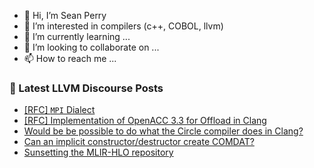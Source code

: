 - 👋 Hi, I’m Sean Perry
- 👀 I’m interested in compilers (c++, COBOL, llvm)
- 🌱 I’m currently learning ...
- 💞️ I’m looking to collaborate on ...
- 📫 How to reach me ...

<!---
s66perry/s66perry is a ✨ special ✨ repository because its `README.md` (this file) appears on your GitHub profile.
You can click the Preview link to take a look at your changes.
--->
### 📕 Latest LLVM Discourse Posts

<!-- DISCOURSE-LLVM:START -->
- [[RFC] `MPI` Dialect](https://discourse.llvm.org/t/rfc-mpi-dialect/74705#post_16)
- [[RFC] Implementation of OpenACC 3.3 for Offload in Clang](https://discourse.llvm.org/t/rfc-implementation-of-openacc-3-3-for-offload-in-clang/74405?page=2#post_22)
- [Would be be possible to do what the Circle compiler does in Clang?](https://discourse.llvm.org/t/would-be-be-possible-to-do-what-the-circle-compiler-does-in-clang/74694#post_4)
- [Can an implicit constructor/destructor create COMDAT?](https://discourse.llvm.org/t/can-an-implicit-constructor-destructor-create-comdat/74564#post_9)
- [Sunsetting the MLIR-HLO repository](https://discourse.llvm.org/t/sunsetting-the-mlir-hlo-repository/70536#post_10)
<!-- DISCOURSE-LLVM:END -->
